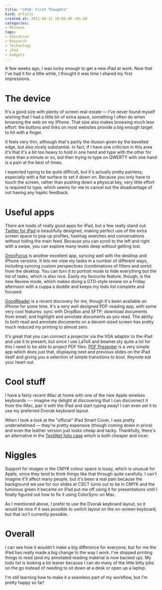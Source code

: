 ```yaml
--- 
title: "iPad: First Thoughts"
kind: article
created_at: 2011-06-21 18:08:40 +01:00
categories: 
- Reviews
tags: 
- Education
- Research
- Technology
- iPad
- Gadgets
---
```

A few weeks ago, I was lucky enough to get a new iPad at work. Now that I've had it for a little while, I thought it was time I shared my first impressions.

# The device #

It's a good size with plenty of screen real-estate — I've never found myself wishing that I had a little bit of extra space, something I often do when browsing the web on my iPhone. That size also makes browsing much less effort: the buttons and links on most websites provide a big enough target to hit with a finger.

It feels very thin, although that's partly the illusion given by the bevelled edge, but also nicely substantial. In fact, if I have one criticism in this area it's that it's a bit too heavy to hold in one hand and type with the other for more than a minute or so, but then trying to type on QWERTY with one hand is a pain at the best of times.

I expected typing to be quite difficult, but it's actually pretty painless, especially with a flat surface to set it down on. Because you only have to touch the screen, rather than pushing down a physical key, very little effort is required to type, which seems for me to cancel out the disadvantage of not having any haptic feedback.

# Useful apps #

There are loads of really good apps for iPad, but a few really stand out. [Twitter for iPad][] is beautifully designed, making perfect use of the extra screen space to pop up profiles, hashtag searches and conversations without hiding the main feed. Because you can scroll to the left and right with a swipe, you can explore many levels deep without getting lost.

[OmniFocus][] is another excellent app, syncing well with the desktop and iPhone versions. It lets me view my tasks in a number of different ways, including syncing custom perspectives (combinations of filters and sorts) from the desktop. You can turn it to portrait mode to hide everything but the list of tasks, which is also nice. Easily my favourite feature, though, is the new Review mode, which makes doing a GTD-style review on a Friday afternoon with a cuppa a doddle and keeps my todo list complete and focused.

[GoodReader][] is a recent discovery for me, though it's been available on iPhone for some time. It's a very well designed PDF-reading app, with some very cool features: sync with DropBox and SFTP; download documents from email; and highlight and annotate documents as you read. The ability to both read and annotate documents on a decent-sized screen has pretty much reduced my printing to almost zero.

It's great that you can connect a projector via the VGA adaptor to the iPad and use it to present, but since I use LaTeX and beamer.sty quite a lot for this I need to be able to project PDF files. [PDF Presenter][] is a very simple app which does just that, displaying next and previous slides on the iPad itself and giving you a selection of simple transitions to boot. Keynote eat your heart out.

[Twitter for iPad]: http://itunes.apple.com/gb/app/twitter/id333903271?mt=8
[OmniFocus]: http://itunes.apple.com/gb/app/omnifocus-for-ipad/id383804552?mt=8
[GoodReader]: http://itunes.apple.com/gb/app/goodreader-for-ipad/id363448914?mt=8
[PDF Presenter]: http://itunes.apple.com/gb/app/pdf-presenter-for-ipad/id376809625?mt=8

# Cool stuff #

I have a fairly recent iMac at home with one of the new Apple wireless keyboards --- imagine my delight at discovering that I can disconnect it from the iMac, pair it with the iPad and start typing away! I can even set it to use my preferred Dvorak keyboard layout.

When I took a look at the "official" iPad Smart Cover, I was pretty underwhelmed — they're pretty expensive (though coming down in price) and even the leather version just looks cheap and tacky. Thankfully, there's an alternative in the [TeckNet folio case][] which is both cheaper and nicer.

[TeckNet folio case]: http://www.amazon.co.uk/TeckNet-Leather-Generation-Magnetic-Feature/dp/B000MPNIZW/ref=sr_1_5?ie=UTF8&qid=1310919045&sr=8-5

# Niggles #

Support for images in the CMYK colour space is lousy, which is unusual for Apple, since they tend to think things like that through quite carefully. I can't imagine it'll affect many people, but it's been a real pain because the background we use for our slides at CSCT turns out to be in CMYK and the luminous green it became on iPad put me off using it for presentations until I finally figured out how to fix it using ColorSync on Mac.

As I mentioned above, I prefer to use the Dvorak keyboard layout, so it would be nice if it was possible to switch layout on the on-screen keyboard, but that isn't currently possible.

# Overall #

I can see how it wouldn't make a big difference for everyone, but for me the iPad has really made a big change to the way I work. I've stopped printing things to read (and my annotated reading material is now backed up). My todo list is looking a lot leaner because I can do many of the little bitty jobs on the go instead of needing to sit down at a desk or open up a laptop.

I'm still learning how to make it a seamless part of my workflow, but I'm pretty happy so far!
